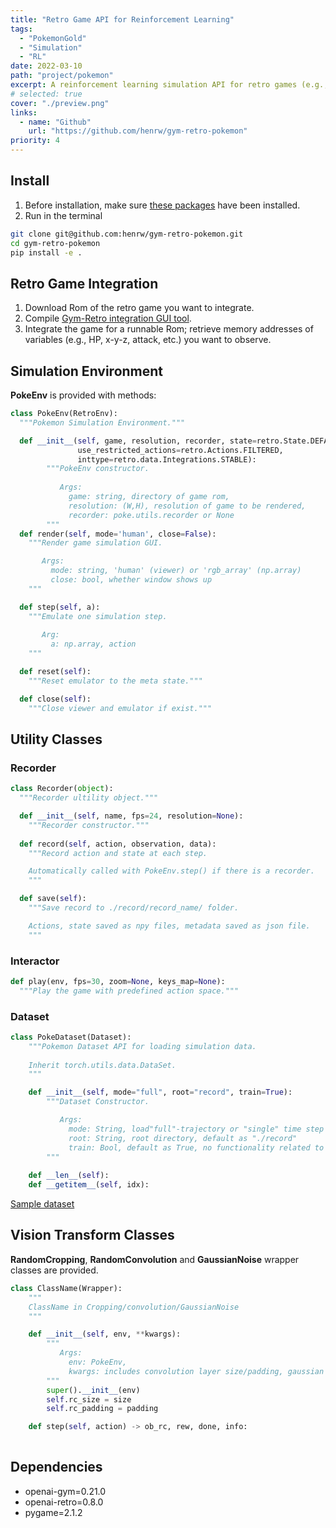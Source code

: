 ```yaml
---
title: "Retro Game API for Reinforcement Learning"
tags:
  - "PokemonGold"
  - "Simulation"
  - "RL"
date: 2022-03-10
path: "project/pokemon"
excerpt: A reinforcement learning simulation API for retro games (e.g., Pokemon Gold), built on OpenAI Gym-Retro package, featuring utility classes (recorder, interactor, and dataset), vision transform classes (random cropping, random convolution, and gaussian noise) and a GUI visualizing observation space and state information.
# selected: true
cover: "./preview.png"
links:
  - name: "Github"
    url: "https://github.com/henrw/gym-retro-pokemon"
priority: 4
---
```


## Install
1. Before installation, make sure [these packages](#dependencies) have been installed.
2. Run in the terminal
```bash
git clone git@github.com:henrw/gym-retro-pokemon.git
cd gym-retro-pokemon
pip install -e .
```

## Retro Game Integration
1. Download Rom of the retro game you want to integrate.
2. Compile [Gym-Retro integration GUI tool](https://github.com/openai/retro).
3. Integrate the game for a runnable Rom; retrieve memory addresses of variables (e.g., HP, x-y-z, attack, etc.) you want to observe.

## Simulation Environment
**PokeEnv** is provided with methods:
```python
class PokeEnv(RetroEnv):
  """Pokemon Simulation Environment."""

  def __init__(self, game, resolution, recorder, state=retro.State.DEFAULT,
               use_restricted_actions=retro.Actions.FILTERED,
               inttype=retro.data.Integrations.STABLE):
        """PokeEnv constructor.
        
           Args:
             game: string, directory of game rom,
             resolution: (W,H), resolution of game to be rendered,
             recorder: poke.utils.recorder or None
        """
  def render(self, mode='human', close=False):
    """Render game simulation GUI.

       Args:
         mode: string, 'human' (viewer) or 'rgb_array' (np.array)
         close: bool, whether window shows up
    """

  def step(self, a):
    """Emulate one simulation step.
      
       Arg:
         a: np.array, action
    """

  def reset(self):
    """Reset emulator to the meta state."""

  def close(self):
    """Close viewer and emulator if exist."""
```

## Utility Classes
### Recorder
```python
class Recorder(object):
  """Recorder ultility object."""

  def __init__(self, name, fps=24, resolution=None):
    """Recorder constructor."""
  
  def record(self, action, observation, data):
    """Record action and state at each step.

    Automatically called with PokeEnv.step() if there is a recorder.
    """

  def save(self):
    """Save record to ./record/record_name/ folder.

    Actions, state saved as npy files, metadata saved as json file.
    """
```

### Interactor
```python
def play(env, fps=30, zoom=None, keys_map=None):
  """Play the game with predefined action space."""
```

### Dataset
```python
class PokeDataset(Dataset):
    """Pokemon Dataset API for loading simulation data.
    
    Inherit torch.utils.data.DataSet.
    """

    def __init__(self, mode="full", root="record", train=True):
        """Dataset Constructor.

           Args:
             mode: String, load"full"-trajectory or "single" time step
             root: String, root directory, default as "./record"
             train: Bool, default as True, no functionality related to it so far
        """
        
    def __len__(self):
    def __getitem__(self, idx):
```
[Sample dataset](https://drive.google.com/file/d/1i2nzyMpVT9Mtr-RJ1dy3RE2FCFrsdDiz/view?usp=sharing)

## Vision Transform Classes
**RandomCropping**, **RandomConvolution** and **GaussianNoise** wrapper classes are provided.

```python
class ClassName(Wrapper):
    """
    ClassName in Cropping/convolution/GaussianNoise
    """

    def __init__(self, env, **kwargs):
        """
           Args:
             env: PokeEnv,
             kwargs: includes convolution layer size/padding, gaussian noise mean/ std, etc.
        """
        super().__init__(env)
        self.rc_size = size
        self.rc_padding = padding

    def step(self, action) -> ob_rc, rew, done, info:
      
```

## Dependencies
- openai-gym=0.21.0
- openai-retro=0.8.0
- pygame=2.1.2
